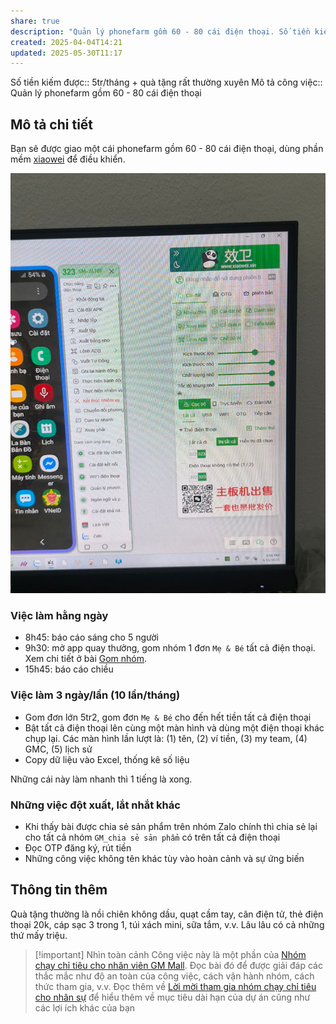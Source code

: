 ```yaml
---
share: true
description: "Quản lý phonefarm gồm 60 - 80 cái điện thoại. Số tiền kiếm được: 5 tr/tháng"
created: 2025-04-04T14:21
updated: 2025-05-30T11:17
---
```

Số tiền kiếm được:: 5tr/tháng + quà tặng rất thường xuyên
Mô tả công việc:: Quản lý phonefarm gồm 60 - 80 cái điện thoại 

## Mô tả chi tiết
Bạn sẽ được giao một cái phonefarm gồm 60 - 80 cái điện thoại, dùng phần mềm [xiaowei](https://www.xiaowei.xin/) để điều khiển.

![xiaowei.png](../../../../../../assets/attachments/xiaowei.png)

### Việc làm hằng ngày
- 8h45: báo cáo sáng cho 5 người
- 9h30: mở app quay thưởng, gom nhóm 1 đơn `Mẹ & Bé` tất cả điện thoại. Xem chi tiết ở bài [Gom nhóm](./Gom%20nh%C3%B3m.md).
- 15h45: báo cáo chiều

### Việc làm 3 ngày/lần (10 lần/tháng)
- Gom đơn lớn 5tr2, gom đơn `Mẹ & Bé` cho đến hết tiền tất cả điện thoại
- Bật tất cả điện thoại lên cùng một màn hình và dùng một điện thoại khác chụp lại. Các màn hình lần lượt là: (1) tên, (2) ví tiền, (3) my team, (4) GMC, (5) lịch sử 
- Copy dữ liệu vào Excel, thống kê số liệu 

Những cái này làm nhanh thì 1 tiếng là xong.

### Những việc đột xuất, lắt nhắt khác
- Khi thấy bài được chia sẻ sản phẩm trên nhóm Zalo chính thì chia sẻ lại cho tất cả nhóm `GM_chia sẻ sản phẩm` có trên tất cả điện thoại
- Đọc OTP đăng ký, rút tiền
- Những công việc không tên khác tùy vào hoàn cảnh và sự ứng biến

## Thông tin thêm
Quà tặng thường là nồi chiên không dầu, quạt cầm tay, cân điện tử, thẻ điện thoại 20k, cáp sạc 3 trong 1, túi xách mini, sữa tắm, v.v. Lâu lâu có cả những thứ mấy triệu.

> [!important] Nhìn toàn cảnh
> Công việc này là một phần của [Nhóm chạy chỉ tiêu cho nhân viên GM Mall](./index.md). Đọc bài đó để được giải đáp các thắc mắc như độ an toàn của công việc, cách vận hành nhóm, cách thức tham gia, v.v. Đọc thêm về [Lời mời tham gia nhóm chạy chỉ tiêu cho nhân sự](../../../../../../%F0%9F%93%90D%E1%BB%B1%20%C3%A1n/Ch%E1%BA%A1y%20ch%E1%BB%89%20ti%C3%AAu/L%E1%BB%9Di%20m%E1%BB%9Di%20tham%20gia%20nh%C3%B3m%20ch%E1%BA%A1y%20ch%E1%BB%89%20ti%C3%AAu%20cho%20nh%C3%A2n%20s%E1%BB%B1.md) để hiểu thêm về mục tiêu dài hạn của dự án cũng như các lợi ích khác của bạn
